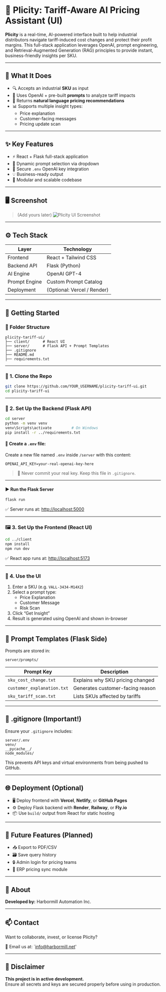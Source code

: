 # 🚀 Plicity: Tariff-Aware AI Pricing Assistant (UI)

**Plicity** is a real-time, AI-powered interface built to help industrial distributors navigate tariff-induced cost changes and protect their profit margins. This full-stack application leverages OpenAI, prompt engineering, and Retrieval-Augmented Generation (RAG) principles to provide instant, business-friendly insights per SKU.

---

## 🧠 What It Does

- 🔍 Accepts an industrial **SKU** as input
- 🧠 Uses OpenAI + pre-built **prompts** to analyze tariff impacts
- 💬 Returns **natural language pricing recommendations**
- 📊 Supports multiple insight types:
  - Price explanation
  - Customer-facing messages
  - Pricing update scan

---

## ✨ Key Features

- ⚡ React + Flask full-stack application
- 🧠 Dynamic prompt selection via dropdown
- 🔐 Secure `.env` OpenAI key integration
- 💡 Business-ready output
- 📁 Modular and scalable codebase

---

## 🖥️ Screenshot

> (Add yours later)
![Plicity UI Screenshot](./screenshots/demo.png)

---

## ⚙️ Tech Stack

| Layer        | Technology          |
|--------------|----------------------|
| Frontend     | React + Tailwind CSS |
| Backend API  | Flask (Python)       |
| AI Engine    | OpenAI GPT-4         |
| Prompt Engine| Custom Prompt Catalog|
| Deployment   | (Optional: Vercel / Render) |

---

## 🚀 Getting Started

### 📁 Folder Structure

```
plicity-tariff-ui/
├── client/      # React UI
├── server/      # Flask API + Prompt Templates
├── .gitignore
├── README.md
├── requirements.txt
```

---

### 🔧 1. Clone the Repo

```bash
git clone https://github.com/YOUR_USERNAME/plicity-tariff-ui.git
cd plicity-tariff-ui
```

---

### 🔌 2. Set Up the Backend (Flask API)

```bash
cd server
python -m venv venv
venv\Scripts\activate         # On Windows
pip install -r ../requirements.txt
```

#### 🔑 Create a `.env` file:

Create a new file named `.env` inside `/server` with this content:

```env
OPENAI_API_KEY=your-real-openai-key-here
```

> 🔐 Never commit your real key. Keep this file in `.gitignore`.

---

#### ▶️ Run the Flask Server

```bash
flask run
```

✅ Server runs at: [http://localhost:5000](http://localhost:5000)

---

### 🖼️ 3. Set Up the Frontend (React UI)

```bash
cd ../client
npm install
npm run dev
```

✅ React app runs at: [http://localhost:5173](http://localhost:5173)

---

### 📩 4. Use the UI

1. Enter a SKU (e.g. `VALL-3434-M14X2`)
2. Select a prompt type:
   - Price Explanation
   - Customer Message
   - Risk Scan
3. Click “Get Insight”
4. Result is generated using OpenAI and shown in-browser

---

## 🧾 Prompt Templates (Flask Side)

Prompts are stored in:

```
server/prompts/
```

| Prompt Key             | Description                             |
|------------------------|-----------------------------------------|
| `sku_cost_change.txt`      | Explains why SKU pricing changed     |
| `customer_explanation.txt` | Generates customer-facing reason     |
| `sku_tariff_scan.txt`      | Lists SKUs affected by tariffs       |

---

## 🔐 .gitignore (Important!)

Ensure your `.gitignore` includes:
```
server/.env
venv/
__pycache__/
node_modules/
```

This prevents API keys and virtual environments from being pushed to GitHub.

---

## 🌐 Deployment (Optional)

- 🖥️ Deploy frontend with **Vercel**, **Netlify**, or **GitHub Pages**
- ⚙️ Deploy Flask backend with **Render**, **Railway**, or **Fly.io**
- 📦 Use `build/` output from React for static hosting

---

## 💬 Future Features (Planned)

- 📥 Export to PDF/CSV
- 🗃️ Save query history
- 🔒 Admin login for pricing teams
- 🏢 ERP pricing sync module

---

## 🏢 About

**Developed by:** Harbormill Automation Inc.  

---

## 📫 Contact

Want to collaborate, invest, or license Plicity?

📧 Email us at: `info@harbormill.net'

---

## 🛑 Disclaimer

**This project is in active development.**  
Ensure all secrets and keys are secured properly before using in production.
